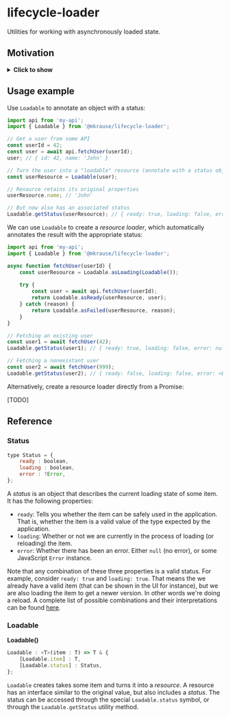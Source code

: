 
# lifecycle-loader

Utilities for working with asynchronously loaded state.


## Motivation

<details>
    <summary><b>Click to show</b></summary>
    <p>
When loading data asynchronously in JavaScript, you will use some kind of control flow. Using async/await, it might look something like this:

```js
async function loadUser(userId) {
    try {
        // Here, we are in a "LOADING" state
        
        const user = await api.fetchUser(userId);
        
        // Here, we are in a "READY" state
        return user;
    } catch (reason) {
        // Here, we are in a "FAILED" state
        throw reason;
    }
}
```

When rendering a UI, we don't just care about the result of this function, we also care about the intermediate states. For example, when we start loading the user we may want to show a loading indicator.

Additionally, we will often want to keep information about previous loading attempts. For example, after rendering the user info once succesfully, we may want to reload it at some point. While the new data is loaded, we want to keep the old user data to show on the screen (with a loading indicator). If there are any error messages, we may want to remember those as well in order to be able to show them even after a reload attempt.

To handle such use cases we will need to "reify" the control flow somehow. For example, in state management libraries like redux we may keep a *status* flag next to the data that keeps track of the state of the loading process:

```js
// Example: using redux + redux-thunk
function loadUserAction(dispatch) {
    return async userId => {
        dispatch({ type: 'LOAD_USER', status: 'LOADING' });
        
        try {
            const user = await api.fetchUser(userId);
            
            dispatch({ type: 'LOAD_USER', status: 'READY', user });
        } catch (reason) {
            dispatch({ type: 'LOAD_USER', status: 'FAILED', reason });
        }
    };
}
```

This example uses redux with something like redux-thunk, but the exact choice of state management library/async middleware doesn't matter. The point is that we need to take a control flow, and turn it into a series of UI states (JavaScript values) that we can feed into the UI to tell it to render each successive state of the UI.

This library intends to simplify handling of async state by providing a standard set of interfaces and tools.
    </p>
</details>


## Usage example

Use `Loadable` to annotate an object with a status:

```js
import api from 'my-api';
import { Loadable } from '@mkrause/lifecycle-loader';

// Get a user from some API
const userId = 42;
const user = await api.fetchUser(userId);
user; // { id: 42, name: 'John' }

// Turn the user into a "loadable" resource (annotate with a status object)
const userResource = Loadable(user);

// Resource retains its original properties
userResource.name; // 'John'

// But now also has an associated status
Loadable.getStatus(userResource); // { ready: true, loading: false, error: null }
```

We can use `Loadable` to create a *resource loader*, which automatically annotates the result with the appropriate status:

```js
import api from 'my-api';
import { Loadable } from '@mkrause/lifecycle-loader';

async function fetchUser(userId) {
    const userResource = Loadable.asLoading(Loadable());
    
    try {
        const user = await api.fetchUser(userId);
        return Loadable.asReady(userResource, user);
    } catch (reason) {
        return Loadable.asFailed(userResource, reason);
    }
}

// Fetching an existing user
const user1 = await fetchUser(42);
Loadable.getStatus(user1); // { ready: true, loading: false, error: null }

// Fetching a nonexistant user
const user2 = await fetchUser(999);
Loadable.getStatus(user2); // { ready: false, loading: false, error: <Error> }
```

Alternatively, create a resource loader directly from a Promise:

[TODO]


## Reference

### Status

```js
type Status = {
    ready : boolean,
    loading : boolean,
    error : ?Error,
};
```

A *status* is an object that describes the current loading state of some item. It has the following properties:

* `ready`: Tells you whether the item can be safely used in the application. That is, whether the item is a valid value of the type expected by the application.
* `loading`: Whether or not we are currently in the process of loading (or reloading) the item.
* `error`: Whether there has been an error. Either `null` (no error), or some JavaScript `Error` instance.

Note that any combination of these three properties is a valid status. For example, consider `ready: true` and `loading: true`. That means the we already have a valid item (that can be shown in the UI for instance), but we are also loading the item to get a newer version. In other words we're doing a reload. A complete list of possible combinations and their interpretations can be found [here](https://github.com/mkrause/lifecycle-loader/blob/master/src/interfaces/Loadable.js).


### Loadable

**Loadable()**

```ts
Loadable : <T>(item : T) => T & {
    [Loadable.item] : T,
    [Loadable.status] : Status,
};
```

`Loadable` creates takes some item and turns it into a *resource*. A resource has an interface similar to the original value, but also includes a *status*. The status can be accessed through the special `Loadable.status` symbol, or through the `Loadable.getStatus` utility method.
